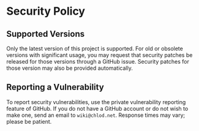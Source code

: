 # Security Policy

## Supported Versions

Only the latest version of this project is supported. For old or obsolete
versions with significant usage, you may request that security patches be
released for those versions through a GitHub issue. Security patches for
those version may also be provided automatically.

## Reporting a Vulnerability

To report security vulnerabilities, use the private vulnerability reporting
feature of GitHub. If you do not have a GitHub account or do not wish to
make one, send an email to `wiki@chlod.net`. Response times may vary; please
be patient.